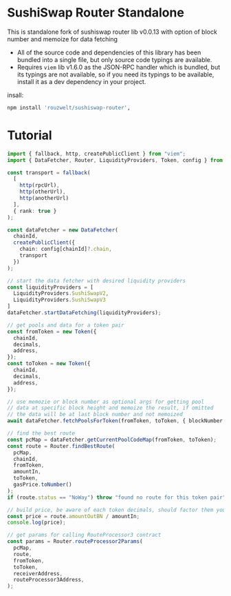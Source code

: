 # SushiSwap Router Standalone

This is standalone fork of sushiswap router lib v0.0.13 with option of block number and memoize for data fetching

- All of the source code and dependencies of this library has been bundled into a single file, but only source code typings are available.
- Requires `viem` lib v1.6.0 as the JSON-RPC handler which is bundled, but its typings are not available, so if you need its typings to be available, install it as a dev dependency in your project.

insall:
```sh
npm install 'rouzwelt/sushiswap-router',
```

# Tutorial
```typescript
import { fallback, http, createPublicClient } from "viem";
import { DataFetcher, Router, LiquidityProviders, Token, config } from "sushiswap-router";

const transport = fallback(
  [
    http(rpcUrl),
    http(otherUrl),
    http(anotherUrl)
  ],
  { rank: true }
);

const dataFetcher = new DataFetcher(
  chainId,
  createPublicClient({
    chain: config[chainId]?.chain,
    transport
  })
);

// start the data fetcher with desired liquidity providers
const liquidityProviders = [
  LiquidityProviders.SushiSwapV2,
  LiquidityProviders.SushiSwapV3
]
dataFetcher.startDataFetching(liquidityProviders);

// get pools and data for a token pair
const fromToken = new Token({
  chainId,
  decimals,
  address,
});
const toToken = new Token({
  chainId,
  decimals,
  address,
});

// use memozie or block number as optional args for getting pool 
// data at specific block height and memoize the result, if omitted
// the data will be at last block number and not memoized
await dataFetcher.fetchPoolsForToken(fromToken, toToken, { blockNumber: 123n, memoize: true });

// find the best route
const pcMap = dataFetcher.getCurrentPoolCodeMap(fromToken, toToken);
const route = Router.findBestRoute(
  pcMap,
  chainId,
  fromToken,
  amountIn,
  toToken,
  gasPrice.toNumber()
);
if (route.status == "NoWay") throw "found no route for this token pair";

// build price, be aware of each token decimals, should factor them yourself
const price = route.amountOutBN / amountIn;
console.log(price);

// get params for calling RouteProcessor3 contract
const params = Router.routeProcessor2Params(
  pcMap,
  route,
  fromToken,
  toToken,
  receiverAddress,
  routeProcessor3Address,
);
```